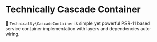 # Technically Cascade Container

🧅 `Technically\CascadeContainer` is simple yet powerful PSR-11 based service container implementation with layers and dependencies auto-wiring. 
